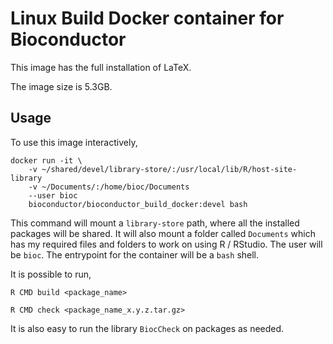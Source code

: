 # Linux Build Docker container for Bioconductor

This image has the full installation of LaTeX.

The image size is 5.3GB.

## Usage

To use this image interactively,

```
docker run -it \
	-v ~/shared/devel/library-store/:/usr/local/lib/R/host-site-library 
	-v ~/Documents/:/home/bioc/Documents 
	--user bioc 
	bioconductor/bioconductor_build_docker:devel bash
```

This command will mount a `library-store` path, where all the
installed packages will be shared. It will also mount a folder called
`Documents` which has my required files and folders to work on using R
/ RStudio. The user will be `bioc`. The entrypoint for the container
will be a `bash` shell.

It is possible to run,

```
R CMD build <package_name>

R CMD check <package_name_x.y.z.tar.gz>
```

It is also easy to run the library `BiocCheck` on packages as needed.
